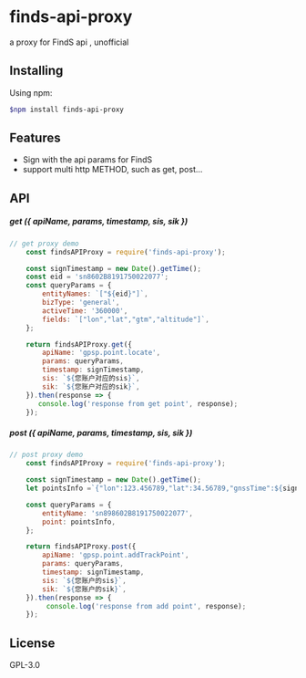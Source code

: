 # finds-api-proxy
a proxy for  FindS api , unofficial

## Installing

Using npm:

```bash
$npm install finds-api-proxy
```

## Features

- Sign with the api params for FindS
- support multi http METHOD, such as get, post...

## API

##### get ({ apiName, params, timestamp, sis, sik })

```js
// get proxy demo
    const findsAPIProxy = require('finds-api-proxy');

    const signTimestamp = new Date().getTime();
    const eid = 'sn8602B8191750022077';
    const queryParams = {
        entityNames: `["${eid}"]`,
        bizType: 'general',
        activeTime: '360000',
        fields: `["lon","lat","gtm","altitude"]`,
    };

    return findsAPIProxy.get({
        apiName: 'gpsp.point.locate',
        params: queryParams,
        timestamp: signTimestamp,
        sis: `${您账户对应的sis}`,
        sik: `${您账户对应的sik}`,
    }).then(response => {
       console.log('response from get point', response);
    });
```

##### post ({ apiName, params, timestamp, sis, sik })

```js
// post proxy demo
    const findsAPIProxy = require('finds-api-proxy');

    const signTimestamp = new Date().getTime();
    let pointsInfo =`{"lon":123.456789,"lat":34.56789,"gnssTime":${signTimestamp},"altitude":300}`;

    const queryParams = {
        entityName: 'sn898602B8191750022077',
        point: pointsInfo,
    };

    return findsAPIProxy.post({
        apiName: 'gpsp.point.addTrackPoint',
        params: queryParams,
        timestamp: signTimestamp,
        sis: `${您账户的sis}`,
        sik: `${您账户的sik}`,
    }).then(response => {
         console.log('response from add point', response);
    });
```

## License

GPL-3.0